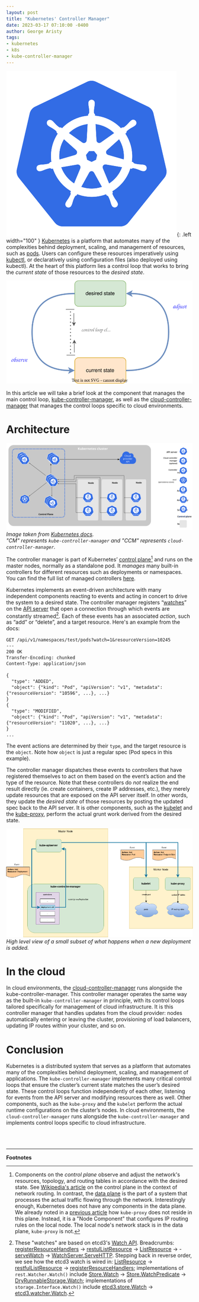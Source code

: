 ```yaml
---
layout: post
title: "Kubernetes' Controller Manager"
date: 2023-03-17 07:10:00 -0400
author: George Aristy
tags:
- kubernetes
- k8s
- kube-controller-manager
---
```


![cover](/assets/img/Kubernetes-icon-color.svg){: .left width="100" }
[Kubernetes](https://kubernetes.io/) is a platform that automates many of the complexities behind deployment, scaling,
and management of resources, such as [pods](https://kubernetes.io/docs/concepts/workloads/pods/). Users can configure
these resources imperatively using [kubectl](https://kubernetes.io/docs/reference/kubectl/), or declaratively using
configuration files (also deployed using kubectl). At the heart of this platform lies a control loop that works to
bring the _current state_ of those resources to the _desired state_.

![control loop](/assets/img/k8s-controller-manager/control%20loop.drawio.svg)

In this article we will take a brief look at the component that manages the main control loop,
[kube-controller-manager](https://kubernetes.io/docs/reference/command-line-tools-reference/kube-controller-manager/),
as well as the [cloud-controller-manager](https://kubernetes.io/docs/concepts/architecture/cloud-controller/) that manages
the control loops specific to cloud environments.

# Architecture

![components](/assets/img/k8s-controller-manager/components-of-kubernetes.svg)
_Image taken from [Kubernetes docs](https://kubernetes.io/docs/concepts/architecture/cloud-controller/#design).<br/>
"CM" represents `kube-controller-manager` and "CCM" represents `cloud-controller-manager`._

The controller manager is part of Kubernetes’
[control plane](https://kubernetes.io/docs/concepts/overview/components/#control-plane-components)[^1] and runs on the
master nodes, normally as a standalone pod. It _manages_ many built-in controllers for different resources such as
deployments or namespaces. You can find the full list of managed controllers
[here](https://github.com/kubernetes/kubernetes/blob/95051a63b323081daf8a3fe55a252eb79f0053aa/cmd/kube-controller-manager/app/controllermanager.go#L434-L480).

Kubernetes implements an event-driven architecture with many independent components reacting to events and acting in
concert to drive the system to a desired state. 
The controller manager registers
“[watches](https://kubernetes.io/docs/reference/using-api/api-concepts/#efficient-detection-of-changes)” on the
[API server](https://kubernetes.io/docs/concepts/overview/components/#kube-apiserver) that open a connection through
which events are constantly streamed[^2]. Each of these events has an associated _action_, such as “add” or “delete”,
and a target resource. Here's an example from the docs:

```
GET /api/v1/namespaces/test/pods?watch=1&resourceVersion=10245
---
200 OK
Transfer-Encoding: chunked
Content-Type: application/json

{
  "type": "ADDED",
  "object": {"kind": "Pod", "apiVersion": "v1", "metadata": {"resourceVersion": "10596", ...}, ...}
}
{
  "type": "MODIFIED",
  "object": {"kind": "Pod", "apiVersion": "v1", "metadata": {"resourceVersion": "11020", ...}, ...}
}
...
```

The event actions are determined by their `type`, and the target resource is the `object`. Note how `object` is just
a regular spec (Pod specs in this example).

The controller manager dispatches these events to controllers that have registered
themselves to act on them based on the event’s action and the type of the resource. Note that these controllers
do _not_ realize the end result directly (ie. create containers, create IP addresses, etc.), they merely update
resources that are exposed on the API server itself. In other words, they update the _desired state_ of those resources
by posting the updated spec back to the API server.
It is other components, such as the [kubelet](https://kubernetes.io/docs/concepts/overview/components/#kubelet) and the
[kube-proxy](https://kubernetes.io/docs/concepts/overview/components/#kube-proxy), perform the actual grunt work
derived from the desired state.

![controller events](/assets/img/k8s-controller-manager/kube-controller-manager-events.drawio.png)
_High level view of a small subset of what happens when a new deployment is added._

# In the cloud

In cloud environments, the [cloud-controller-manager](https://kubernetes.io/docs/concepts/architecture/cloud-controller/)
runs alongside the kube-controller-manager. This controller manager operates the same way as the built-in
`kube-controller-manager` in principle, with its control loops tailored specifically for management of cloud
infrastructure. It is this controller manager that handles updates from the cloud provider: nodes automatically entering
or leaving the cluster, provisioning of load balancers, updating IP routes within your cluster, and so on.

# Conclusion

Kubernetes is a distributed system that serves as a platform that automates many of the complexities behind deployment,
scaling, and management of applications. The `kube-controller-manager` implements many critical control loops that
ensure the cluster’s current state matches the user’s desired state. These control loops function independently of each
other, listening for events from the API server and modifying resources there as well. Other components, such as the
`kube-proxy` and the `kubelet` perform the actual runtime configurations on the cluster’s nodes. In cloud environments,
the `cloud-controller-manager` runs alongside the `kube-controller-manager` and implements control loops specific to
cloud infrastructure.

<br/>
<br/>

---

**Footnotes**

[^1]: Components on the _control plane_ observe and adjust the network's resources, topology, and routing tables in accordance with the desired state. See [Wikipedia's article](https://en.wikipedia.org/wiki/Control_plane) on the control plane in the context of network routing. In contrast, the [data plane](https://en.wikipedia.org/wiki/Forwarding_plane#Data_plane) is the part of a system that processes the actual traffic flowing through the network. Interestingly enough, Kubernetes does not have any components in the data plane. We already noted in a [previous article](/posts/k8s-cluster-network) how `kube-proxy` does not reside in this plane. Instead, it is a "Node Component" that configures IP routing rules on the local node. The local node's network stack is in the data plane, `kube-proxy` is not.
[^2]: These "watches" are based on etcd3's [Watch API](https://etcd.io/docs/v3.2/learning/api/#watch-api). Breadcrumbs: [registerResourceHandlers](https://github.com/kubernetes/apiserver/blob/870a2c4b33dc177451466443bfe2d083547bc0c3/pkg/endpoints/installer.go#L809) -> [restulListResource](https://github.com/kubernetes/apiserver/blob/870a2c4b33dc177451466443bfe2d083547bc0c3/pkg/endpoints/installer.go#L1261) -> [ListResource](https://github.com/kubernetes/apiserver/blob/aa161f2fc0887a6665d34f3416d5fa4e69f8e0e4/pkg/endpoints/handlers/get.go#L267) -> -[serveWatch](https://github.com/kubernetes/apiserver/blob/a414002089050e74f0e2b9f379ed359f63bd469e/pkg/endpoints/handlers/watch.go#L138) -> [WatchServer.ServeHTTP](https://github.com/kubernetes/apiserver/blob/a414002089050e74f0e2b9f379ed359f63bd469e/pkg/endpoints/handlers/watch.go#L237-L279). Stepping back in reverse order, we see how the etcd3 watch is wired in: [ListResource](https://github.com/kubernetes/apiserver/blob/aa161f2fc0887a6665d34f3416d5fa4e69f8e0e4/pkg/endpoints/handlers/get.go#L260) -> [restfulListResource](https://github.com/kubernetes/apiserver/blob/870a2c4b33dc177451466443bfe2d083547bc0c3/pkg/endpoints/installer.go#L1261) -> [registerResourceHandlers](https://github.com/kubernetes/apiserver/blob/870a2c4b33dc177451466443bfe2d083547bc0c3/pkg/endpoints/installer.go#L335); implementations of `rest.Watcher.Watch()` include [Store.Watch](https://github.com/kubernetes/apiserver/blob/27cf1d8797a919a081977c11bdcc6821de1ee341/pkg/registry/generic/registry/store.go#L1275) -> [Store.WatchPredicate](https://github.com/kubernetes/apiserver/blob/27cf1d8797a919a081977c11bdcc6821de1ee341/pkg/registry/generic/registry/store.go#L1292) -> [DryRunnableStorage.Watch](https://github.com/kubernetes/apiserver/blob/902be897080a23413399129a67a2f552b0e0fd60/pkg/registry/generic/registry/dryrun.go#L60); implementations of `storage.Interface.Watch()` include [etcd3.store.Watch](https://github.com/kubernetes/apiserver/blob/3f56cdd970302d9c684e36b60a23da6939592aad/pkg/storage/etcd3/store.go#L874) -> [etcd3.watcher.Watch](https://github.com/kubernetes/apiserver/blob/499bbb88dc8e01e4af608afeb5907556a73ca1ba/pkg/storage/etcd3/watcher.go#L113-L114).
